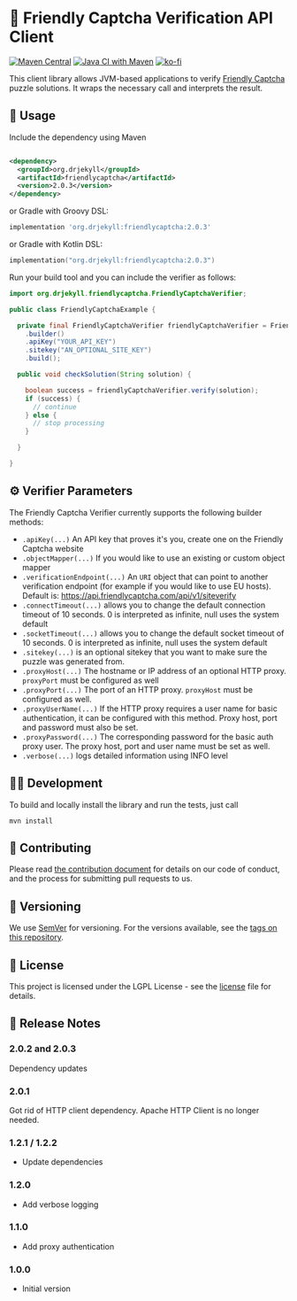 # :robot: Friendly Captcha Verification API Client

[![Maven Central](https://img.shields.io/maven-central/v/org.drjekyll/friendlycaptcha.svg?label=Maven%20Central)](https://search.maven.org/search?q=g:%22org.drjekyll%22%20AND%20a:%22friendlycaptcha%22)
[![Java CI with Maven](https://github.com/dheid/friendlycaptcha/actions/workflows/build.yml/badge.svg)](https://github.com/dheid/friendlycaptcha/actions/workflows/build.yml)
[![ko-fi](https://ko-fi.com/img/githubbutton_sm.svg)](https://ko-fi.com/W7W3EER56)

This client library allows JVM-based applications to
verify [Friendly Captcha](https://www.friendlycaptcha.com) puzzle solutions. It wraps the necessary
call and interprets the result.

## :wrench: Usage

Include the dependency using Maven

```xml

<dependency>
  <groupId>org.drjekyll</groupId>
  <artifactId>friendlycaptcha</artifactId>
  <version>2.0.3</version>
</dependency>
```

or Gradle with Groovy DSL:

```groovy
implementation 'org.drjekyll:friendlycaptcha:2.0.3'
```

or Gradle with Kotlin DSL:

```kotlin
implementation("org.drjekyll:friendlycaptcha:2.0.3")
```

Run your build tool and you can include the verifier as follows:

```java
import org.drjekyll.friendlycaptcha.FriendlyCaptchaVerifier;

public class FriendlyCaptchaExample {

  private final FriendlyCaptchaVerifier friendlyCaptchaVerifier = FriendlyCaptchaVerifier
    .builder()
    .apiKey("YOUR_API_KEY")
    .sitekey("AN_OPTIONAL_SITE_KEY")
    .build();

  public void checkSolution(String solution) {

    boolean success = friendlyCaptchaVerifier.verify(solution);
    if (success) {
      // continue
    } else {
      // stop processing
    }

  }

}
```

## :gear: Verifier Parameters

The Friendly Captcha Verifier currently supports the following builder methods:

* `.apiKey(...)` An API key that proves it's you, create one on the Friendly Captcha website
* `.objectMapper(...)` If you would like to use an existing or custom object mapper
* `.verificationEndpoint(...)` An `URI` object that can point to another verification endpoint (for
  example if you would like to use EU hosts). Default
  is: https://api.friendlycaptcha.com/api/v1/siteverify
* `.connectTimeout(...)` allows you to change the default connection timeout of 10 seconds. 0 is
  interpreted as infinite, null uses the system default
* `.socketTimeout(...)` allows you to change the default socket timeout of 10 seconds. 0 is
  interpreted as infinite, null uses the system default
* `.sitekey(...)` is an optional sitekey that you want to make sure the puzzle was generated from.
* `.proxyHost(...)` The hostname or IP address of an optional HTTP proxy. `proxyPort` must be
  configured as well
* `.proxyPort(...)` The port of an HTTP proxy. `proxyHost` must be configured as well.
* `.proxyUserName(...)` If the HTTP proxy requires a user name for basic authentication, it can be
  configured with this method. Proxy host, port and password must also be set.
* `.proxyPassword(...)` The corresponding password for the basic auth proxy user. The proxy host,
  port and user name must be set as well.
* `.verbose(...)` logs detailed information using INFO level

## :factory_worker: Development

To build and locally install the library and run the tests, just call

    mvn install

## :handshake: Contributing

Please read [the contribution document](CONTRIBUTING.md) for details on our code of conduct, and the
process for submitting pull requests to us.

## :notebook: Versioning

We use [SemVer](http://semver.org/) for versioning. For the versions available, see
the [tags on this repository](https://github.com/dheid/friendlycaptcha/tags).

## :scroll: License

This project is licensed under the LGPL License - see the [license](LICENSE) file for details.

## :loudspeaker: Release Notes

### 2.0.2 and 2.0.3

Dependency updates

### 2.0.1

Got rid of HTTP client dependency. Apache HTTP Client is no longer needed.

### 1.2.1 / 1.2.2

* Update dependencies

### 1.2.0

* Add verbose logging

### 1.1.0

* Add proxy authentication

### 1.0.0

* Initial version
